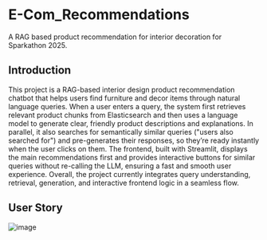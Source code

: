 ﻿# E-Com_Recommendations
A RAG based product recommendation for interior decoration for Sparkathon 2025.

## Introduction
This project is a RAG-based interior design product recommendation chatbot that helps users find furniture and decor items through natural language queries. When a user enters a query, the system first retrieves relevant product chunks from Elasticsearch and then uses a language model to generate clear, friendly product descriptions and explanations. In parallel, it also searches for semantically similar queries ("users also searched for") and pre-generates their responses, so they’re ready instantly when the user clicks on them. The frontend, built with Streamlit, displays the main recommendations first and provides interactive buttons for similar queries without re-calling the LLM, ensuring a fast and smooth user experience. Overall, the project currently integrates query understanding, retrieval, generation, and interactive frontend logic in a seamless flow.

## User Story
![image](https://github.com/user-attachments/assets/a5d36b20-2f48-42a9-8bc4-f9b0ffa6cb09)
